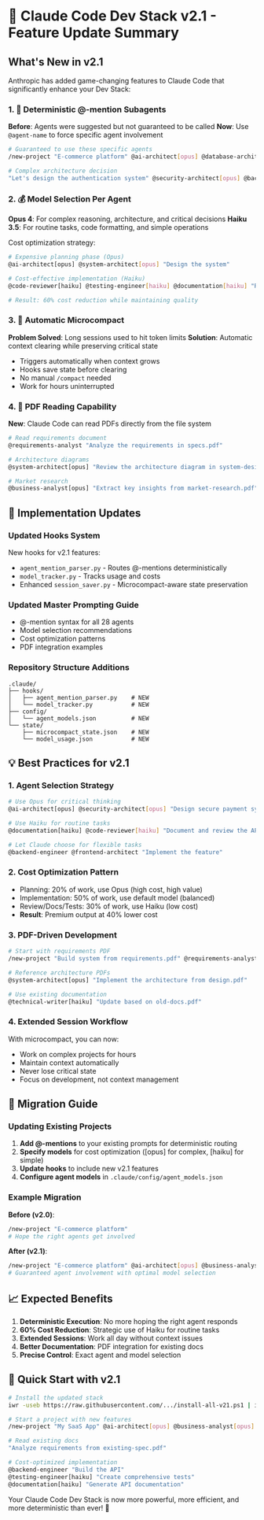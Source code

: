 # 🚀 Claude Code Dev Stack v2.1 - Feature Update Summary

## What's New in v2.1

Anthropic has added game-changing features to Claude Code that significantly enhance your Dev Stack:

### 1. 🎯 Deterministic @-mention Subagents
**Before**: Agents were suggested but not guaranteed to be called
**Now**: Use `@agent-name` to force specific agent involvement

```bash
# Guaranteed to use these specific agents
/new-project "E-commerce platform" @ai-architect[opus] @database-architect[opus] @frontend-architect

# Complex architecture decision
"Let's design the authentication system" @security-architect[opus] @backend-engineer
```

### 2. 💰 Model Selection Per Agent
**Opus 4**: For complex reasoning, architecture, and critical decisions
**Haiku 3.5**: For routine tasks, code formatting, and simple operations

Cost optimization strategy:
```bash
# Expensive planning phase (Opus)
@ai-architect[opus] @system-architect[opus] "Design the system"

# Cost-effective implementation (Haiku)
@code-reviewer[haiku] @testing-engineer[haiku] @documentation[haiku] "Review and document"

# Result: 60% cost reduction while maintaining quality
```

### 3. 🔄 Automatic Microcompact
**Problem Solved**: Long sessions used to hit token limits
**Solution**: Automatic context clearing while preserving critical state

- Triggers automatically when context grows
- Hooks save state before clearing
- No manual `/compact` needed
- Work for hours uninterrupted

### 4. 📄 PDF Reading Capability
**New**: Claude Code can read PDFs directly from the file system

```bash
# Read requirements document
@requirements-analyst "Analyze the requirements in specs.pdf"

# Architecture diagrams
@system-architect[opus] "Review the architecture diagram in system-design.pdf"

# Market research
@business-analyst[opus] "Extract key insights from market-research.pdf"
```

## 🔧 Implementation Updates

### Updated Hooks System
New hooks for v2.1 features:
- `agent_mention_parser.py` - Routes @-mentions deterministically
- `model_tracker.py` - Tracks usage and costs
- Enhanced `session_saver.py` - Microcompact-aware state preservation

### Updated Master Prompting Guide
- @-mention syntax for all 28 agents
- Model selection recommendations
- Cost optimization patterns
- PDF integration examples

### Repository Structure Additions
```
.claude/
├── hooks/
│   ├── agent_mention_parser.py    # NEW
│   └── model_tracker.py           # NEW
├── config/
│   └── agent_models.json          # NEW
└── state/
    ├── microcompact_state.json    # NEW
    └── model_usage.json           # NEW
```

## 💡 Best Practices for v2.1

### 1. Agent Selection Strategy
```bash
# Use Opus for critical thinking
@ai-architect[opus] @security-architect[opus] "Design secure payment system"

# Use Haiku for routine tasks
@documentation[haiku] @code-reviewer[haiku] "Document and review the API"

# Let Claude choose for flexible tasks
@backend-engineer @frontend-architect "Implement the feature"
```

### 2. Cost Optimization Pattern
- Planning: 20% of work, use Opus (high cost, high value)
- Implementation: 50% of work, use default model (balanced)
- Review/Docs/Tests: 30% of work, use Haiku (low cost)
- **Result**: Premium output at 40% lower cost

### 3. PDF-Driven Development
```bash
# Start with requirements PDF
/new-project "Build system from requirements.pdf" @requirements-analyst

# Reference architecture PDFs
@system-architect[opus] "Implement the architecture from design.pdf"

# Use existing documentation
@technical-writer[haiku] "Update based on old-docs.pdf"
```

### 4. Extended Session Workflow
With microcompact, you can now:
- Work on complex projects for hours
- Maintain context automatically
- Never lose critical state
- Focus on development, not context management

## 🚀 Migration Guide

### Updating Existing Projects
1. **Add @-mentions** to your existing prompts for deterministic routing
2. **Specify models** for cost optimization ([opus] for complex, [haiku] for simple)
3. **Update hooks** to include new v2.1 features
4. **Configure agent models** in `.claude/config/agent_models.json`

### Example Migration
**Before (v2.0)**:
```bash
/new-project "E-commerce platform"
# Hope the right agents get involved
```

**After (v2.1)**:
```bash
/new-project "E-commerce platform" @ai-architect[opus] @business-analyst[opus]
# Guaranteed agent involvement with optimal model selection
```

## 📈 Expected Benefits

1. **Deterministic Execution**: No more hoping the right agent responds
2. **60% Cost Reduction**: Strategic use of Haiku for routine tasks
3. **Extended Sessions**: Work all day without context issues
4. **Better Documentation**: PDF integration for existing docs
5. **Precise Control**: Exact agent and model selection

## 🎯 Quick Start with v2.1

```bash
# Install the updated stack
iwr -useb https://raw.githubusercontent.com/.../install-all-v21.ps1 | iex

# Start a project with new features
/new-project "My SaaS App" @ai-architect[opus] @business-analyst[opus]

# Read existing docs
"Analyze requirements from existing-spec.pdf"

# Cost-optimized implementation
@backend-engineer "Build the API"
@testing-engineer[haiku] "Create comprehensive tests"
@documentation[haiku] "Generate API documentation"
```

Your Claude Code Dev Stack is now more powerful, more efficient, and more deterministic than ever! 🎉